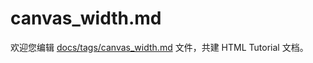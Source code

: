 canvas_width.md
===

欢迎您编辑 <a target="__blank" href="https://github.com/jaywcjlove/html-tutorial/blob/master/docs/tags/canvas_width.md">docs/tags/canvas_width.md</a> 文件，共建 HTML Tutorial 文档。